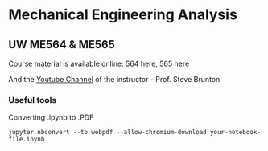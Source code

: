 # Mechanical Engineering Analysis 

## UW ME564 & ME565

Course material is available online: [564 here](http://faculty.washington.edu/sbrunton/me564/), [565 here](https://faculty.washington.edu/sbrunton/me565/)

And the [Youtube Channel](https://www.youtube.com/@Eigensteve) of the instructor - Prof. Steve Brunton 

### Useful tools

Converting .ipynb to .PDF

`jupyter nbconvert --to webpdf --allow-chromium-download your-notebook-file.ipynb`
